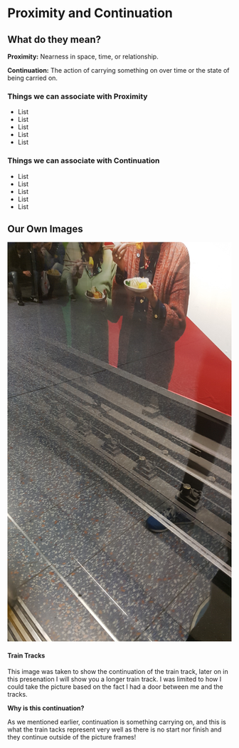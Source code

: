 # Proximity and  Continuation

## What do they mean?
**Proximity:** Nearness in space, time, or relationship.

**Continuation:** The action of carrying something on over time or the state of being carried on.

### Things we can associate with Proximity
* List
* List
* List
* List
* List

### Things we can associate with Continuation
* List
* List
* List
* List
* List

## Our Own Images

![Train Track](https://github.com/EmptyRave/EyeBombing/blob/master/20161006_160052.jpg "Continuation")

#### Train Tracks

This image was taken to show the continuation of the train track, later on in this presenation I will show you a longer train track. I was limited to how I could take the picture based on the fact I had a door between me and the tracks.

**Why is this continuation?**

As we mentioned earlier, continuation is something carrying on, and this is what the train tacks represent very well as there is no start nor finish and they continue outside of the picture frames!

